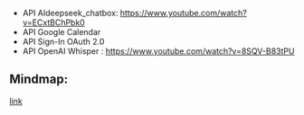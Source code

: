 - API AIdeepseek_chatbox: https://www.youtube.com/watch?v=ECxtBChPbk0
- API Google Calendar
- API Sign-In OAuth 2.0
- API OpenAI Whisper : https://www.youtube.com/watch?v=8SQV-B83tPU


## Mindmap:
[link]([url](https://lucid.app/lucidspark/7b3fe3ad-962f-45bc-a972-5f5efc4fd8d5/edit?invitationId=inv_58080238-bd12-45fd-b809-f7fe3e3f91c4&fbclid=IwY2xjawI3RkdleHRuA2FlbQIxMAABHYp48ZYHHeqw-YHzgtjzr3nGgBCe3r3eC9Jw7TNh0z5FhV3yY7p4Dn-0Ow_aem_4m1uNgArNez1yvK5blq_Zg&interceptingPaymentFlow=1&page=0_0#))

